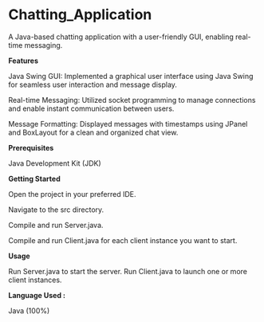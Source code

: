 # Chatting_Application

A Java-based chatting application with a user-friendly GUI, enabling real-time messaging.

**Features**

Java Swing GUI:
Implemented a graphical user interface using Java Swing for seamless user interaction and message display.

Real-time Messaging:
Utilized socket programming to manage connections and enable instant communication between users.

Message Formatting:
Displayed messages with timestamps using JPanel and BoxLayout for a clean and organized chat view.


**Prerequisites**

Java Development Kit (JDK)



**Getting Started**


Open the project in your preferred IDE.

Navigate to the src directory.

Compile and run Server.java.

Compile and run Client.java for each client instance you want to start.



**Usage**

Run Server.java to start the server.
Run Client.java to launch one or more client instances.



**Language Used :**

Java (100%) 

